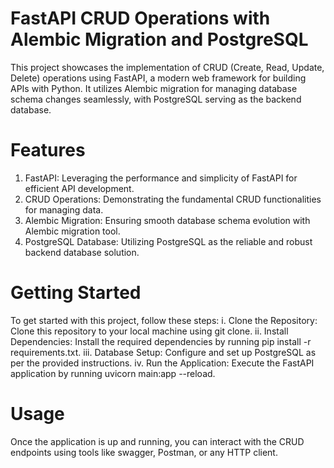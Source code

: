 # FastAPI CRUD Operations with Alembic Migration and PostgreSQL
This project showcases the implementation of CRUD (Create, Read, Update, Delete) operations using FastAPI, a modern web framework for building APIs with Python. It utilizes Alembic migration for managing database schema changes seamlessly, with PostgreSQL serving as the backend database.

# Features
1. FastAPI: Leveraging the performance and simplicity of FastAPI for efficient API development.
2. CRUD Operations: Demonstrating the fundamental CRUD functionalities for managing data.
3. Alembic Migration: Ensuring smooth database schema evolution with Alembic migration tool.
4. PostgreSQL Database: Utilizing PostgreSQL as the reliable and robust backend database solution.

# Getting Started
To get started with this project, follow these steps:
i. Clone the Repository: Clone this repository to your local machine using git clone.
ii. Install Dependencies: Install the required dependencies by running pip install -r requirements.txt.
iii. Database Setup: Configure and set up PostgreSQL as per the provided instructions.
iv. Run the Application: Execute the FastAPI application by running uvicorn main:app --reload.

# Usage
Once the application is up and running, you can interact with the CRUD endpoints using tools like swagger, Postman, or any HTTP client.
